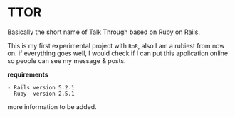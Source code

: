 # TTOR
Basically the short name of Talk Through based on Ruby on Rails.

This is my first experimental project with `RoR`, also I am a rubiest from now on. if everything goes well, I would check if I can put this application online so people can see my message & posts.

**requirements**  
```text
- Rails version 5.2.1
- Ruby  version 2.5.1
```
more information to be added.